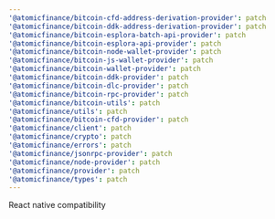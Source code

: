 ```yaml
---
'@atomicfinance/bitcoin-cfd-address-derivation-provider': patch
'@atomicfinance/bitcoin-ddk-address-derivation-provider': patch
'@atomicfinance/bitcoin-esplora-batch-api-provider': patch
'@atomicfinance/bitcoin-esplora-api-provider': patch
'@atomicfinance/bitcoin-node-wallet-provider': patch
'@atomicfinance/bitcoin-js-wallet-provider': patch
'@atomicfinance/bitcoin-wallet-provider': patch
'@atomicfinance/bitcoin-ddk-provider': patch
'@atomicfinance/bitcoin-dlc-provider': patch
'@atomicfinance/bitcoin-rpc-provider': patch
'@atomicfinance/bitcoin-utils': patch
'@atomicfinance/utils': patch
'@atomicfinance/bitcoin-cfd-provider': patch
'@atomicfinance/client': patch
'@atomicfinance/crypto': patch
'@atomicfinance/errors': patch
'@atomicfinance/jsonrpc-provider': patch
'@atomicfinance/node-provider': patch
'@atomicfinance/provider': patch
'@atomicfinance/types': patch
---
```


React native compatibility
